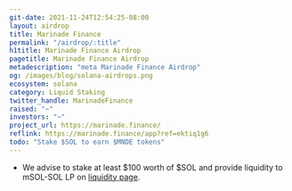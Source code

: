 ```yaml
---
git-date: 2021-11-24T12:54:25-08:00
layout: airdrop
title: Marinade Finance
permalink: "/airdrop/:title"
h1title: Marinade Finance Airdrop
pagetitle: Marinade Finance Airdrop
metadescription: "meta Marinade Finance Airdrop"
og: /images/blog/solana-airdrops.png
ecosystem: solana
category: Liquid Staking
twitter_handle: MarinadeFinance
raised: "~"
investors: "~"
project_url: https://marinade.finance/
reflink: https://marinade.finance/app?ref=ektiq1g6
todo: "Stake $SOL to earn $MNDE tokens"
---
```


- We advise to stake at least \$100 worth of \$SOL and provide liquidity to mSOL-SOL LP on [liquidity page](https://marinade.finance/app/liquidity/).
